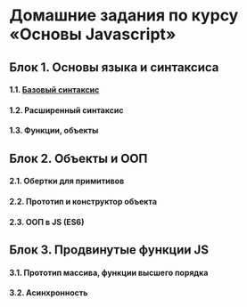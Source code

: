 # Домашние задания по курсу «Основы Javascript»

## Блок 1. Основы языка и синтаксиса

#### 1.1. [Базовый синтаксис](variables/)  

#### 1.2. Расширенный синтаксис

#### 1.3. Функции, объекты

## Блок 2. Объекты и ООП

#### 2.1. Обертки для примитивов

#### 2.2. Прототип и конструктор объекта

#### 2.3. ООП в JS (ES6)

## Блок 3. Продвинутые функции JS

#### 3.1. Прототип массива, функции высшего порядка

#### 3.2. Асинхронность

